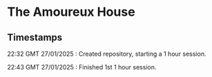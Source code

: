 # The Amoureux House

## Timestamps

22:32 GMT 27/01/2025 : Created repository, starting a 1 hour session.

22:43 GMT 27/01/2025 : Finished 1st 1 hour session.